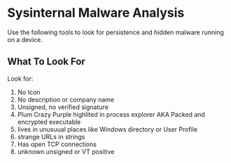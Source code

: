 # Sysinternal Malware Analysis

Use the following tools to look for persistence and hidden malware running on a device.

## What To Look For

Look for:
1. No Icon
1. No description or company name
1. Unsigned, no verified signature
1. Plum Crazy Purple highlited in process explorer AKA Packed and encrypted executable
1. lives in unusuual places like Windows directory or User Profile
1. strange URLs in strings
1. Has open TCP connections
1. unknown unsigned or VT positive